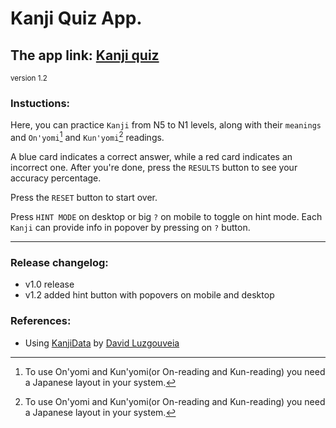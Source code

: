 # Kanji Quiz App.

## The app link: [Kanji quiz](https://vladimirkobranov.github.io/kanji-quiz/)

<sub>version 1.2</sub>

### Instuctions:

Here, you can practice `Kanji` from N5 to N1 levels, along with their `meanings` and `On'yomi`[^1] and `Kun'yomi`[^1] readings.

A blue card indicates a correct answer, while a red card indicates an incorrect one.
After you're done, press the `RESULTS` button to see your accuracy percentage.

Press the `RESET` button to start over.

Press `HINT MODE` on desktop or big `?` on mobile to toggle on hint mode.
Each `Kanji` can provide info in popover by pressing on `?` button.


[^1]: To use On'yomi and Kun'yomi(or On-reading and Kun-reading) you need a Japanese layout in your system.

---

### Release changelog:
* v1.0 release
* v1.2 added hint button with popovers on mobile and desktop

### References:

- Using [KanjiData](https://github.com/davidluzgouveia/kanji-data) by [David Luzgouveia](https://github.com/davidluzgouveia)
